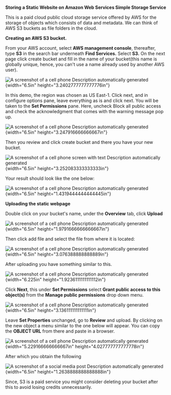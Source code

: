 **Storing a Static Website on Amazon Web Services Simple Storage
Service**

This is a paid cloud public cloud storage service offered by AWS for the
storage of objects which consists of data and metadata. We can think of
AWS S3 buckets as file folders in the cloud.

**Creating an AWS S3 bucket.**

From your AWS account, select **AWS management console**, thereafter,
type **S3** in the search bar underneath **Find Services.** Select
**S3.** On the next page click create bucket and fill in the name of
your bucket(this name is globally unique, hence, you can't use a name
already used by another AWS user).

![A screenshot of a cell phone Description automatically
generated](media/image1.PNG){width="6.5in"
height="3.2402777777777776in"}

In this demo, the region was chosen as US East-1. Click next, and in
configure options pane, leave everything as is and click next. You will
be taken to the **Set Permissions** pane. Here, uncheck Block all public
access and check the acknowledgment that comes with the warning message
pop up.

![A screenshot of a cell phone Description automatically
generated](media/image2.png){width="6.5in" height="3.247916666666667in"}

Then you review and click create bucket and there you have your new
bucket.

![A screenshot of a cell phone screen with text Description
automatically generated](./media/ademo3.PNG){width="6.5in"
height="3.252083333333333in"}

Your result should look like the one below:

![A screenshot of a cell phone Description automatically
generated](media/image4.PNG){width="6.5in"
height="1.4319444444444445in"}

**Uploading the static webpage**

Double click on your bucket's name, under the **Overview** tab, click
**Upload**

![A screenshot of a cell phone Description automatically
generated](media/image5.png){width="6.5in"
height="1.9791666666666667in"}

Then click add file and select the file from where it is located:

![A screenshot of a cell phone Description automatically
generated](media/image6.PNG){width="6.5in" height="3.076388888888889in"}

After uploading you have something similar to this.

![A screenshot of a cell phone Description automatically
generated](media/image7.png){width="6.225in"
height="1.9236111111111112in"}

Click **Next**, this under **Set Permissions** select **Grant public
access to this object(s)** from the **Manage public permissions** drop
down menu.

![A screenshot of a cell phone Description automatically
generated](media/image8.PNG){width="6.5in" height="3.136111111111111in"}

Leave **Set Properties** unchanged, go to **Review** and upload. By
clicking on the new object a menu similar to the one below will appear.
You can copy the **OBJECT URL** from there and paste in a browser.

![A screenshot of a cell phone Description automatically
generated](media/image9.PNG){width="5.229166666666667in"
height="4.027777777777778in"}

After which you obtain the following

![A screenshot of a social media post Description automatically
generated](media/image10.png){width="6.5in"
height="1.2638888888888888in"}

Since, S3 is a paid service you might consider deleting your bucket
after this to avoid losing credits unnecessarily.
